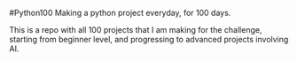 #Python100
Making a python project everyday, for 100 days. 

This is a repo with all 100 projects that I am making for the challenge, starting from beginner level, and progressing to advanced projects involving AI.
